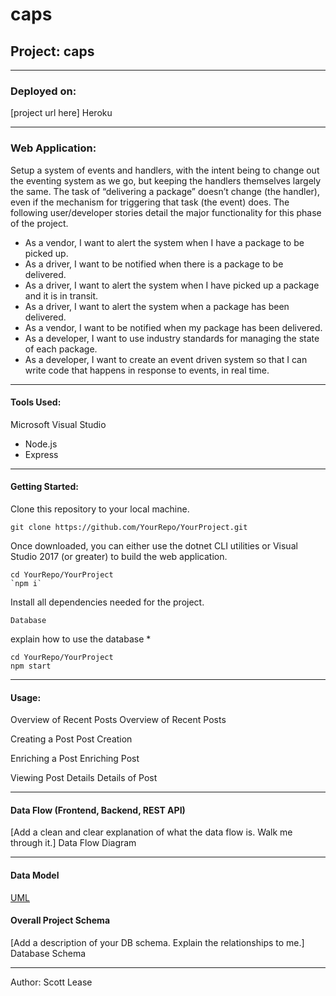 # caps

## Project: caps

---

### Deployed on:

[project url here] Heroku

---

### Web Application:

Setup a system of events and handlers, with the intent being to change out the eventing system as we go, but keeping the handlers themselves largely the same. The task of “delivering a package” doesn’t change (the handler), even if the mechanism for triggering that task (the event) does. The following user/developer stories detail the major functionality for this phase of the project.

- As a vendor, I want to alert the system when I have a package to be picked up.
- As a driver, I want to be notified when there is a package to be delivered.
- As a driver, I want to alert the system when I have picked up a package and it is in transit.
- As a driver, I want to alert the system when a package has been delivered.
- As a vendor, I want to be notified when my package has been delivered.
- As a developer, I want to use industry standards for managing the state of each package.
- As a developer, I want to create an event driven system so that I can write code that happens in response to events, in real time.

---

#### Tools Used:

Microsoft Visual Studio

- Node.js
- Express

---

#### Getting Started:

Clone this repository to your local machine.

~~~
git clone https://github.com/YourRepo/YourProject.git
~~~

Once downloaded, you can either use the dotnet CLI utilities or Visual Studio 2017 (or greater) to build the web application.

~~~
cd YourRepo/YourProject
`npm i`
~~~

Install all dependencies needed for the project.

~~~
Database
~~~

explain how to use the database *

~~~
cd YourRepo/YourProject
npm start
~~~

---

#### Usage:

Overview of Recent Posts
Overview of Recent Posts

Creating a Post
Post Creation

Enriching a Post
Enriching Post

Viewing Post Details
Details of Post

---

#### Data Flow (Frontend, Backend, REST API)
[Add a clean and clear explanation of what the data flow is. Walk me through it.] Data Flow Diagram

---

#### Data Model

[UML](assets/caps.png)

#### Overall Project Schema
[Add a description of your DB schema. Explain the relationships to me.] Database Schema

---
Author: Scott Lease
